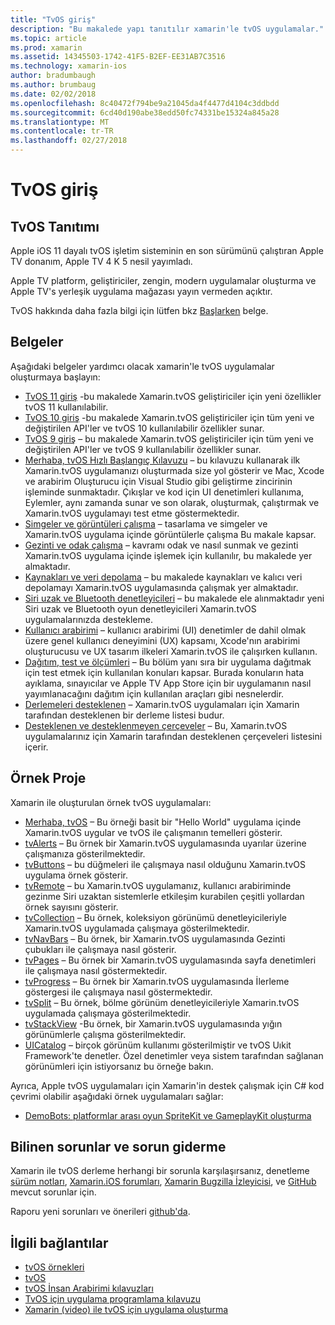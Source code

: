 ```yaml
---
title: "TvOS giriş"
description: "Bu makalede yapı tanıtılır xamarin'le tvOS uygulamalar."
ms.topic: article
ms.prod: xamarin
ms.assetid: 14345503-1742-41F5-B2EF-EE31AB7C3516
ms.technology: xamarin-ios
author: bradumbaugh
ms.author: brumbaug
ms.date: 02/02/2018
ms.openlocfilehash: 8c40472f794be9a21045da4f4477d4104c3ddbdd
ms.sourcegitcommit: 6cd40d190abe38edd50fc74331be15324a845a28
ms.translationtype: MT
ms.contentlocale: tr-TR
ms.lasthandoff: 02/27/2018
---
```

# <a name="introduction-to-tvos"></a>TvOS giriş

## <a name="introducing-tvos"></a>TvOS Tanıtımı

Apple iOS 11 dayalı tvOS işletim sisteminin en son sürümünü çalıştıran Apple TV donanım, Apple TV 4 K 5 nesil yayımladı.

Apple TV platform, geliştiriciler, zengin, modern uygulamalar oluşturma ve Apple TV's yerleşik uygulama mağazası yayın vermeden açıktır.

TvOS hakkında daha fazla bilgi için lütfen bkz [Başlarken](~/ios/tvos/get-started/index.md) belge.

## <a name="documentation"></a>Belgeler

Aşağıdaki belgeler yardımcı olacak xamarin'le tvOS uygulamalar oluşturmaya başlayın:

- [TvOS 11 giriş](~/ios/tvos/platform/introduction-to-tvos11.md) -bu makalede Xamarin.tvOS geliştiriciler için yeni özellikler tvOS 11 kullanılabilir.
- [TvOS 10 giriş](~/ios/tvos/platform/introduction-to-tvos10/index.md) -bu makalede Xamarin.tvOS geliştiriciler için tüm yeni ve değiştirilen API'ler ve tvOS 10 kullanılabilir özellikler sunar.
- [TvOS 9 giriş](~/ios/tvos/platform/tvos9.md) – bu makalede Xamarin.tvOS geliştiriciler için tüm yeni ve değiştirilen API'ler ve tvOS 9 kullanılabilir özellikler sunar. 
- [Merhaba, tvOS Hızlı Başlangıç Kılavuzu](~/ios/tvos/get-started/hello-tvos.md) – bu kılavuzu kullanarak ilk Xamarin.tvOS uygulamanızı oluşturmada size yol gösterir ve Mac, Xcode ve arabirim Oluşturucu için Visual Studio gibi geliştirme zincirinin işleminde sunmaktadır. Çıkışlar ve kod için UI denetimleri kullanıma, Eylemler, aynı zamanda sunar ve son olarak, oluşturmak, çalıştırmak ve Xamarin.tvOS uygulamayı test etme göstermektedir.
- [Simgeler ve görüntüleri çalışma](~/ios/tvos/app-fundamentals/icons-images.md) – tasarlama ve simgeler ve Xamarin.tvOS uygulama içinde görüntülerle çalışma Bu makale kapsar.
- [Gezinti ve odak çalışma](~/ios/tvos/app-fundamentals/navigation-focus.md) – kavramı odak ve nasıl sunmak ve gezinti Xamarin.tvOS uygulama içinde işlemek için kullanılır, bu makalede yer almaktadır.
- [Kaynakları ve veri depolama](~/ios/tvos/app-fundamentals/resources-data-storage.md) – bu makalede kaynakları ve kalıcı veri depolamayı Xamarin.tvOS uygulamasında çalışmak yer almaktadır.
- [Siri uzak ve Bluetooth denetleyicileri](~/ios/tvos/platform/remote-bluetooth.md) – bu makalede ele alınmaktadır yeni Siri uzak ve Bluetooth oyun denetleyicileri Xamarin.tvOS uygulamalarınızda destekleme.
- [Kullanıcı arabirimi](~/ios/tvos/user-interface/index.md) – kullanıcı arabirimi (UI) denetimler de dahil olmak üzere genel kullanıcı deneyimini (UX) kapsamı, Xcode'nın arabirimi oluşturucusu ve UX tasarım ilkeleri Xamarin.tvOS ile çalışırken kullanın.
- [Dağıtım, test ve ölçümleri](~/ios/tvos/deploy-test/index.md) – Bu bölüm yanı sıra bir uygulama dağıtmak için test etmek için kullanılan konuları kapsar. Burada konuların hata ayıklama, sınayıcılar ve Apple TV App Store için bir uygulamanın nasıl yayımlanacağını dağıtım için kullanılan araçları gibi nesnelerdir.
- [Derlemeleri desteklenen](~/ios/tvos/internals/assemblies.md) – Xamarin.tvOS uygulamaları için Xamarin tarafından desteklenen bir derleme listesi budur.
- [Desteklenen ve desteklenmeyen çerçeveler](~/ios/tvos/internals/frameworks.md) – Bu, Xamarin.tvOS uygulamalarınız için Xamarin tarafından desteklenen çerçeveleri listesini içerir.

## <a name="sample-projects"></a>Örnek Proje

Xamarin ile oluşturulan örnek tvOS uygulamaları:

- [Merhaba, tvOS](https://developer.xamarin.com/samples/monotouch/tvos/Hello-tvOS/) – Bu örneği basit bir "Hello World" uygulama içinde Xamarin.tvOS uygular ve tvOS ile çalışmanın temelleri gösterir.
- [tvAlerts](https://developer.xamarin.com/samples/monotouch/tvos/tvAlerts/) – Bu örnek bir Xamarin.tvOS uygulamasında uyarılar üzerine çalışmanıza gösterilmektedir.
- [tvButtons](https://developer.xamarin.com/samples/monotouch/tvos/tvButtons/) – bu düğmeleri ile çalışmaya nasıl olduğunu Xamarin.tvOS uygulama örnek gösterir.
- [tvRemote](https://developer.xamarin.com/samples/monotouch/tvos/tvRemote/) – bu Xamarin.tvOS uygulamanız, kullanıcı arabiriminde gezinme Siri uzaktan sistemlerle etkileşim kurabilen çeşitli yollardan örnek sayısını gösterir.
- [tvCollection](https://developer.xamarin.com/samples/monotouch/tvos/tvCollection/) – Bu örnek, koleksiyon görünümü denetleyicileriyle Xamarin.tvOS uygulamada çalışmaya gösterilmektedir.
- [tvNavBars](https://developer.xamarin.com/samples/monotouch/tvos/tvNavBars/) – Bu örnek, bir Xamarin.tvOS uygulamasında Gezinti çubukları ile çalışmaya nasıl gösterir.
- [tvPages](https://developer.xamarin.com/samples/monotouch/tvos/tvPages/) – Bu örnek bir Xamarin.tvOS uygulamasında sayfa denetimleri ile çalışmaya nasıl göstermektedir.
- [tvProgress](https://developer.xamarin.com/samples/monotouch/tvos/tvProgress/) – Bu örnek bir Xamarin.tvOS uygulamasında İlerleme göstergesi ile çalışmaya nasıl göstermektedir.
- [tvSplit](https://developer.xamarin.com/samples/monotouch/tvos/tvSplit/) – Bu örnek, bölme görünüm denetleyicileriyle Xamarin.tvOS uygulamada çalışmaya gösterilmektedir.
- [tvStackView](https://developer.xamarin.com/samples/monotouch/tvos/tvStackView/) -Bu örnek, bir Xamarin.tvOS uygulamasında yığın görünümlerle çalışma gösterilmektedir.
- [UICatalog](https://developer.xamarin.com/samples/monotouch/tvos/UICatalog/) – birçok görünüm kullanımı gösterilmiştir ve tvOS Uıkit Framework'te denetler. Özel denetimler veya sistem tarafından sağlanan görünümleri için istiyorsanız bu örneğe bakın.

Ayrıca, Apple tvOS uygulamaları için Xamarin'in destek çalışmak için C# kod çevrimi olabilir aşağıdaki örnek uygulamaları sağlar:

- [DemoBots: platformlar arası oyun SpriteKit ve GameplayKit oluşturma](https://developer.apple.com/library/prerelease/tvos/samplecode/DemoBots/)

## <a name="known-issues-and-troubleshooting"></a>Bilinen sorunlar ve sorun giderme

Xamarin ile tvOS derleme herhangi bir sorunla karşılaşırsanız, denetleme [sürüm notları](http://releases.xamarin.com/), [Xamarin.iOS forumları](https://forums.xamarin.com/categories/ios), [Xamarin Bugzilla İzleyicisi](https://bugzilla.xamarin.com/query.cgi?product=iOS), ve [GitHub ](https://github.com/xamarin/xamarin-macios/issues) mevcut sorunlar için. 

Raporu yeni sorunları ve önerileri [github'da](https://github.com/xamarin/xamarin-macios/issues). 


## <a name="related-links"></a>İlgili bağlantılar

- [tvOS örnekleri](https://developer.xamarin.com/samples/tvos/all/)
- [tvOS](https://developer.apple.com/tvos/)
- [tvOS İnsan Arabirimi kılavuzları](https://developer.apple.com/tvos/human-interface-guidelines/)
- [TvOS için uygulama programlama kılavuzu](https://developer.apple.com/library/prerelease/tvos/documentation/General/Conceptual/AppleTV_PG/)
- [Xamarin (video) ile tvOS için uygulama oluşturma](https://university.xamarin.com/lightninglectures/tvos-with-xamarin)
